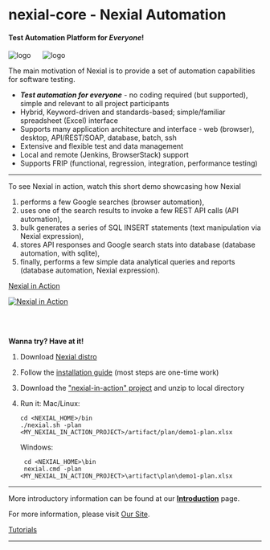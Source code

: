 # nexial-core - Nexial Automation

#### Test Automation Platform for _Everyone_!<br/>
![logo](https://nexiality.github.io/documentation/image/logo-x.png)
&nbsp;&nbsp;&nbsp;&nbsp;
![logo](https://nexiality.github.io/documentation/image/nexial-caption.png)

The main motivation of Nexial is to provide a set of automation capabilities for software testing.  

- ***Test automation for everyone*** - no coding required (but supported), simple and 
  relevant to all project participants
- Hybrid, Keyword-driven and standards-based; simple/familiar spreadsheet (Excel) interface
- Supports many application architecture and interface - web (browser), desktop, API/REST/SOAP, database, batch, ssh
- Extensive and flexible test and data management
- Local and remote (Jenkins, BrowserStack) support
- Supports FRIP (functional, regression, integration, performance testing)

---

To see Nexial in action, watch this short demo showcasing how Nexial 
1. performs a few Google searches (browser automation), 
2. uses one of the search results to invoke a few REST API calls (API automation),
3. bulk generates a series of SQL INSERT statements (text manipulation via Nexial expression),
4. stores API responses and Google search stats into database (database automation, with sqlite),
5. finally, performs a few simple data analytical queries and reports (database automation, Nexial expression). 

[Nexial in Action](https://www.youtube.com/watch?v=b372XikN1YU&cc_lang_pref=en&cc_load_policy=1)

[![Nexial in Action](https://nexiality.github.io/documentation/image/nexial-in-action-youtube-preview.png)](https://www.youtube.com/watch?v=b372XikN1YU&cc_lang_pref=en&cc_load_policy=1)

<br/>
<br/>

**Wanna try? Have at it!**
1. Download [Nexial distro](https://github.com/nexiality/nexial-core/releases)
2. Follow the [installation guide](https://nexiality.github.io/documentation/userguide/InstallingNexial) (most steps are one-time work)
3. Download the ["nexial-in-action" project](https://nexiality.github.io/documentation/nexial-in-action.zip) and unzip to local directory
4. Run it:
   Mac/Linux:
	```
	cd <NEXIAL_HOME>/bin
	./nexial.sh -plan <MY_NEXIAL_IN_ACTION_PROJECT>/artifact/plan/demo1-plan.xlsx
	```
	
   Windows:
   ```
	cd <NEXIAL_HOME>\bin
	nexial.cmd -plan <MY_NEXIAL_IN_ACTION_PROJECT>\artifact\plan\demo1-plan.xlsx
   ```

---

More introductory information can be found at our 
**[Introduction](https://nexiality.github.io/documentation/userguide/IntroductionAndFAQ)** page.

For more information, please visit [Our Site](https://nexiality.github.io/documentation/).

[Tutorials](https://nexiality.github.io/tutorials/)

---
